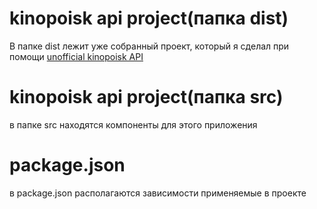 # kinopoisk api project(папка dist)
В папке dist лежит уже собранный проект, который я сделал при помощи <a href='https://kinopoiskapiunofficial.tech/'>unofficial kinopoisk API</a>
# kinopoisk api project(папка src)
в папке src находятся компоненты для этого приложения
# package.json
в package.json располагаются зависимости применяемые в проекте
